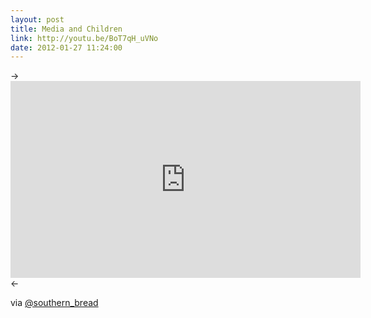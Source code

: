```yaml
---
layout: post
title: Media and Children
link: http://youtu.be/BoT7qH_uVNo
date: 2012-01-27 11:24:00
---
```

<!--more-->
-><iframe width="560" height="315" src="http://www.youtube-nocookie.com/embed/BoT7qH_uVNo?rel=0" frameborder="0" allowfullscreen></iframe><-

via [@southern_bread](https://twitter.com/southern__bread/status/162939381118795778)
